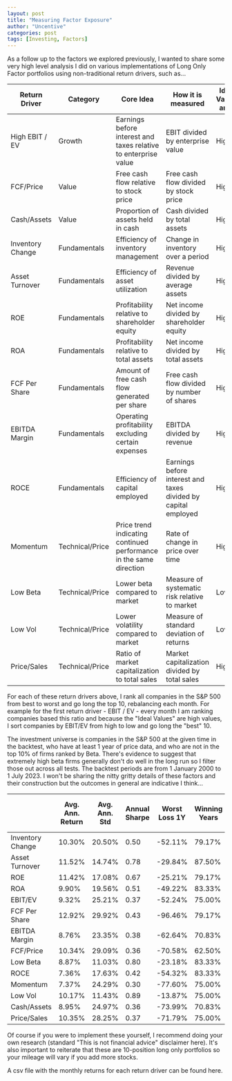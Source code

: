```yaml
---
layout: post
title: "Measuring Factor Exposure"
author: "Uncentive"
categories: post
tags: [Investing, Factors]
---
```

As a follow up to the factors we explored previously, I wanted to share some very high level analysis I did on various implementations of Long Only Factor portfolios using non-traditional return drivers, such as...

| Return Driver    | Category        | Core Idea                                                          | How it is measured                                             | Ideal Values are... |
|------------------|-----------------|--------------------------------------------------------------------|----------------------------------------------------------------|---------------------|
| High EBIT / EV   | Growth           | Earnings before interest and taxes relative to enterprise value    | EBIT divided by enterprise value                               | High                |
| FCF/Price        | Value           | Free cash flow relative to stock price                             | Free cash flow divided by stock price                          | High                |
| Cash/Assets      | Value           | Proportion of assets held in cash                                  | Cash divided by total assets                                   | High                |
| Inventory Change | Fundamentals    | Efficiency of inventory management                                 | Change in inventory over a period                              | High                |
| Asset Turnover   | Fundamentals    | Efficiency of asset utilization                                    | Revenue divided by average assets                              | High                |
| ROE              | Fundamentals    | Profitability relative to shareholder equity                       | Net income divided by shareholder equity                       | High                |
| ROA              | Fundamentals    | Profitability relative to total assets                             | Net income divided by total assets                             | High                |
| FCF Per Share    | Fundamentals    | Amount of free cash flow generated per share                       | Free cash flow divided by number of shares                     | High                |
| EBITDA Margin    | Fundamentals    | Operating profitability excluding certain expenses                 | EBITDA divided by revenue                                      | High                |
| ROCE             | Fundamentals    | Efficiency of capital employed                                     | Earnings before interest and taxes divided by capital employed | High                |
| Momentum         | Technical/Price | Price trend indicating continued performance in the same direction | Rate of change in price over time                              | High                |
| Low Beta         | Technical/Price | Lower beta compared to market                                      | Measure of systematic risk relative to market                  | Low                 |
| Low Vol          | Technical/Price | Lower volatility compared to market                                | Measure of standard deviation of returns                       | Low                 |
| Price/Sales      | Technical/Price | Ratio of market capitalization to total sales                      | Market capitalization divided by total sales                   | High                |

For each of these return drivers above, I rank all companies in the S&P 500 from best to worst and go long the top 10, rebalancing each month. For example for the first return driver - EBIT / EV - every month I am ranking companies based this ratio and because the "Ideal Values" are high values, I sort companies by EBIT/EV from high to low and go long the "best" 10.

The investment universe is companies in the S&P 500 at the given time in the backtest, who have at least 1 year of price data, and who are not in the top 10% of firms ranked by Beta. There's evidence to suggest that extremely high beta firms generally don't do well in the long run so I filter those out across all tests. The backtest periods are from 1 January 2000 to 1 July 2023. I won't be sharing the nitty gritty details of these factors and their construction but the outcomes in general are indicative I think...

|                  | Avg. Ann. Return | Avg. Ann. Std | Annual Sharpe | Worst  Loss 1Y | Winning  Years | Total Log  Return | Total  Compounded Return | Growth of $10k | 2000s Avg.  Annual Return | 2010s Avg.  Annual Return | 2020s Avg.  Annual Return |
|------------------|------------------|---------------|---------------|----------------|----------------|--------------------------------|-----------------------------|-------------------------------|---------------------------|---------------------------|---------------------------|
| Inventory Change |           10.30% |        20.50% |          0.50 |        -52.11% |         79.17% |                           247% |                       1086% |                      $108,575 |                     9.20% |                    11.13% |                    10.98% |
| Asset Turnover   |           11.52% |        14.74% |          0.78 |        -29.84% |         87.50% |                           276% |                       1487% |                      $148,744 |                     7.96% |                    14.75% |                    12.36% |
| ROE              |           11.42% |        17.08% |          0.67 |        -25.21% |         79.17% |                           274% |                       1450% |                      $145,002 |                     9.73% |                    14.61% |                     7.67% |
| ROA              |            9.90% |        19.56% |          0.51 |        -49.22% |         83.33% |                           238% |                        976% |                       $97,572 |                     6.89% |                    13.55% |                     8.29% |
| EBIT/EV          |            9.32% |        25.21% |          0.37 |        -52.24% |         75.00% |                           224% |                        837% |                       $83,693 |                     7.47% |                    15.27% |                    -0.90% |
| FCF Per Share    |           12.92% |        29.92% |          0.43 |        -96.46% |         79.17% |                           310% |                       2119% |                      $211,947 |                    10.81% |                    16.38% |                     9.52% |
| EBITDA Margin    |            8.76% |        23.35% |          0.38 |        -62.64% |         70.83% |                           210% |                        719% |                       $71,911 |                    12.40% |                     8.16% |                     1.16% |
| FCF/Price        |           10.34% |        29.09% |          0.36 |        -70.58% |         62.50% |                           248% |                       1096% |                      $109,554 |                    12.83% |                     9.87% |                     5.28% |
| Low Beta         |            8.87% |        11.03% |          0.80 |        -23.18% |         83.33% |                           213% |                        740% |                       $73,994 |                     7.98% |                    12.51% |                     1.97% |
| ROCE             |            7.36% |        17.63% |          0.42 |        -54.32% |         83.33% |                           177% |                        485% |                       $48,501 |                     4.54% |                    12.62% |                     1.27% |
| Momentum         |            7.37% |        24.29% |          0.30 |        -77.60% |         75.00% |                           177% |                        486% |                       $48,618 |                     2.45% |                    12.07% |                     7.91% |
| Low Vol          |           10.17% |        11.43% |          0.89 |        -13.87% |         75.00% |                           244% |                       1049% |                      $104,946 |                     8.85% |                    13.43% |                     5.35% |
| Cash/Assets      |            8.95% |        24.97% |          0.36 |        -73.99% |         70.83% |                           215% |                        756% |                       $75,611 |                     2.92% |                    14.87% |                     9.21% |
| Price/Sales      |           10.35% |        28.25% |          0.37 |        -71.79% |         75.00% |                           249% |                       1100% |                      $110,034 |                    -0.17% |                    17.81% |                    18.05% |

Of course if you were to implement these yourself, I recommend doing your own research (standard "This is not financial advice" disclaimer here). It's also important to reiterate that these are 10-position long only portfolios so your mileage will vary if you add more stocks.

A csv file with the monthly returns for each return driver can be found here.

